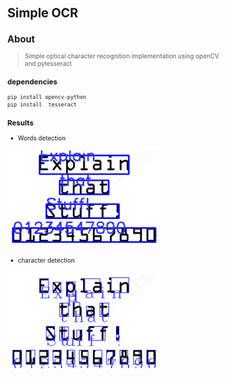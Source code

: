 # Simple OCR 

## About

>Simple optical character recognition implementation using openCV and pytesseract 

### dependencies
```sh
pip install opencv-python
pip install  tesseract

```
### Results
- Words detection                                                     
<div align="left">
  <img src="docs/word test.png" />
</div>

- character detection
<div align="left">
  <img src="docs/char test.png" />
</div>

